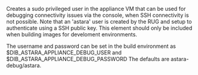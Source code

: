 
Creates a sudo privileged user in the appliance VM that can be used for
debugging connectivity issues via the console, when SSH connectivity is
not possible. Note that an 'astara' user is created by the RUG and setup
to authenticate using a SSH public key. This element should only be included
when building images for develoment environments.

The username and password can be set in the build environment as
$DIB_ASTARA_APPLIANCE_DEBUG_USER and $DIB_ASTARA_APPLIANCE_DEBUG_PASSWORD
The defaults are astara-debug/astara.
